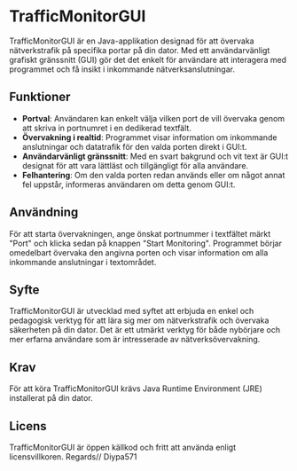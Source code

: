 # TrafficMonitorGUI

TrafficMonitorGUI är en Java-applikation designad för att övervaka nätverkstrafik på specifika portar på din dator. 
Med ett användarvänligt grafiskt gränssnitt (GUI) gör det det enkelt för användare att interagera med programmet och få insikt i inkommande nätverksanslutningar.

## Funktioner

- **Portval**: Användaren kan enkelt välja vilken port de vill övervaka genom att skriva in portnumret i en dedikerad textfält.
- **Övervakning i realtid**: Programmet visar information om inkommande anslutningar och datatrafik för den valda porten direkt i GUI:t.
- **Användarvänligt gränssnitt**: Med en svart bakgrund och vit text är GUI:t designat för att vara lättläst och tillgängligt för alla användare.
- **Felhantering**: Om den valda porten redan används eller om något annat fel uppstår, informeras användaren om detta genom GUI:t.

## Användning

För att starta övervakningen, ange önskat portnummer i textfältet märkt "Port" och klicka sedan på knappen "Start Monitoring".
Programmet börjar omedelbart övervaka den angivna porten och visar information om alla inkommande anslutningar i textområdet.

## Syfte

TrafficMonitorGUI är utvecklad med syftet att erbjuda en enkel och pedagogisk verktyg för att lära sig mer om nätverkstrafik och övervaka säkerheten på din dator. 
Det är ett utmärkt verktyg för både nybörjare och mer erfarna användare som är intresserade av nätverksövervakning.

## Krav

För att köra TrafficMonitorGUI krävs Java Runtime Environment (JRE) installerat på din dator.

## Licens

TrafficMonitorGUI är öppen källkod och fritt att använda enligt licensvillkoren.
Regards// Diypa571

